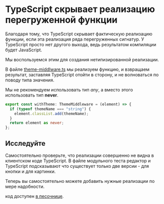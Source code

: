 # TypeScript скрывает реализацию перегруженной функции

Благодаря тому, что TypeScript скрывает фактическую реализацию функции, если эта реализация ряда перегруженных сигнатур. У TypeScript просто нет другого выхода, ведь результатом компиляции будет JavaScript.

Мы воспользуемся этим для создания нетипизированной реализации.

В файле [theme-middlware.ts](https://codesandbox.io/s/step-3-demo-03-12-r7kg4?file=/src/theme-middleware.ts:159-320) мы реализуем функцию, и взвращаем результат, заставляя TypeScript отойти в сторону, и не волноваться по поводу типа значения.

Мы не рекомендуем использовать тип _any_, а вместо этого использовать тип **never**.

```ts
export const withTheme: ThemeMiddleware = (element) => {
  if (typeof themeName === "string") {
    element.classList.add(themeName);
  }
  return element as never;
};
```

## Исследуйте

Самостоятельно проверьте, что реализации совершенно не видна в клиентском коде TypeScript. В файле модульного теста редактор и TypeScript подсказывают что существует только две версии - для кнопки и для картинки.

Теперь вы самостоятельно можете добавить нужные реализации по мере надобности.

код доступен [в песочнице](https://codesandbox.io/s/step-3-demo-03-12-r7kg4).

#
#
